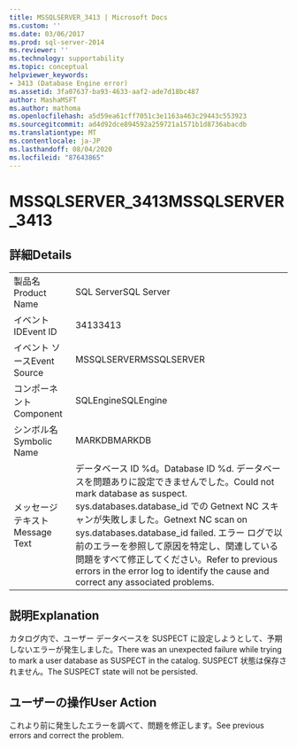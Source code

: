 ```yaml
---
title: MSSQLSERVER_3413 | Microsoft Docs
ms.custom: ''
ms.date: 03/06/2017
ms.prod: sql-server-2014
ms.reviewer: ''
ms.technology: supportability
ms.topic: conceptual
helpviewer_keywords:
- 3413 (Database Engine error)
ms.assetid: 3fa07637-ba93-4633-aaf2-ade7d18bc487
author: MashaMSFT
ms.author: mathoma
ms.openlocfilehash: a5d59ea61cff7051c3e1163a463c29443c553923
ms.sourcegitcommit: ad4d92dce894592a259721a1571b1d8736abacdb
ms.translationtype: MT
ms.contentlocale: ja-JP
ms.lasthandoff: 08/04/2020
ms.locfileid: "87643865"
---
```

# <a name="mssqlserver_3413"></a><span data-ttu-id="dcbe8-102">MSSQLSERVER_3413</span><span class="sxs-lookup"><span data-stu-id="dcbe8-102">MSSQLSERVER_3413</span></span>
    
## <a name="details"></a><span data-ttu-id="dcbe8-103">詳細</span><span class="sxs-lookup"><span data-stu-id="dcbe8-103">Details</span></span>  
  
|||  
|-|-|  
|<span data-ttu-id="dcbe8-104">製品名</span><span class="sxs-lookup"><span data-stu-id="dcbe8-104">Product Name</span></span>|<span data-ttu-id="dcbe8-105">SQL Server</span><span class="sxs-lookup"><span data-stu-id="dcbe8-105">SQL Server</span></span>|  
|<span data-ttu-id="dcbe8-106">イベント ID</span><span class="sxs-lookup"><span data-stu-id="dcbe8-106">Event ID</span></span>|<span data-ttu-id="dcbe8-107">3413</span><span class="sxs-lookup"><span data-stu-id="dcbe8-107">3413</span></span>|  
|<span data-ttu-id="dcbe8-108">イベント ソース</span><span class="sxs-lookup"><span data-stu-id="dcbe8-108">Event Source</span></span>|<span data-ttu-id="dcbe8-109">MSSQLSERVER</span><span class="sxs-lookup"><span data-stu-id="dcbe8-109">MSSQLSERVER</span></span>|  
|<span data-ttu-id="dcbe8-110">コンポーネント</span><span class="sxs-lookup"><span data-stu-id="dcbe8-110">Component</span></span>|<span data-ttu-id="dcbe8-111">SQLEngine</span><span class="sxs-lookup"><span data-stu-id="dcbe8-111">SQLEngine</span></span>|  
|<span data-ttu-id="dcbe8-112">シンボル名</span><span class="sxs-lookup"><span data-stu-id="dcbe8-112">Symbolic Name</span></span>|<span data-ttu-id="dcbe8-113">MARKDB</span><span class="sxs-lookup"><span data-stu-id="dcbe8-113">MARKDB</span></span>|  
|<span data-ttu-id="dcbe8-114">メッセージ テキスト</span><span class="sxs-lookup"><span data-stu-id="dcbe8-114">Message Text</span></span>|<span data-ttu-id="dcbe8-115">データベース ID %d。</span><span class="sxs-lookup"><span data-stu-id="dcbe8-115">Database ID %d.</span></span> <span data-ttu-id="dcbe8-116">データベースを問題ありに設定できませんでした。</span><span class="sxs-lookup"><span data-stu-id="dcbe8-116">Could not mark database as suspect.</span></span> <span data-ttu-id="dcbe8-117">sys.databases.database_id での Getnext NC スキャンが失敗しました。</span><span class="sxs-lookup"><span data-stu-id="dcbe8-117">Getnext NC scan on sys.databases.database_id failed.</span></span> <span data-ttu-id="dcbe8-118">エラー ログで以前のエラーを参照して原因を特定し、関連している問題をすべて修正してください。</span><span class="sxs-lookup"><span data-stu-id="dcbe8-118">Refer to previous errors in the error log to identify the cause and correct any associated problems.</span></span>|  
  
## <a name="explanation"></a><span data-ttu-id="dcbe8-119">説明</span><span class="sxs-lookup"><span data-stu-id="dcbe8-119">Explanation</span></span>  
 <span data-ttu-id="dcbe8-120">カタログ内で、ユーザー データベースを SUSPECT に設定しようとして、予期しないエラーが発生しました。</span><span class="sxs-lookup"><span data-stu-id="dcbe8-120">There was an unexpected failure while trying to mark a user database as SUSPECT in the catalog.</span></span> <span data-ttu-id="dcbe8-121">SUSPECT 状態は保存されません。</span><span class="sxs-lookup"><span data-stu-id="dcbe8-121">The SUSPECT state will not be persisted.</span></span>  
  
## <a name="user-action"></a><span data-ttu-id="dcbe8-122">ユーザーの操作</span><span class="sxs-lookup"><span data-stu-id="dcbe8-122">User Action</span></span>  
 <span data-ttu-id="dcbe8-123">これより前に発生したエラーを調べて、問題を修正します。</span><span class="sxs-lookup"><span data-stu-id="dcbe8-123">See previous errors and correct the problem.</span></span>  
  
  
